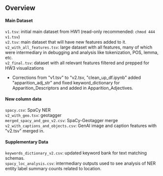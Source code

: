 ## Overview
#### Main Dataset
```v1.tsv```: initial main dataset from HW1 (read-only recommended: ```chmod 444 v1.tsv```)<br>
```v2.tsv```: main dataset that will have new features added to it.<br>
```v2_with_all_features.tsv```: large dataset with all features, many of which were intermediary in debugging and analysis like tokenization, POS, lemma, etc. <br>
```v2_final.tsv```: dataset with all relevant features filtered and prepped for HW3 visualizations<br>
- Corrections from "v1.tsv" to "v2.tsv, "clean_up_df.ipynb" added "apparition_adj_str" and fixed keyword_dictionary for Apparition_Descriptors and added in Apparition_Adjectives. <br>

#### New column data
```spacy.csv```: SpaCy NER<br>
```v2_with_geo.tsv```: geotagger<br>
```merged_spacy_and_geo_v2.csv```: SpaCy-Geotagger merge<br>
```v2_with_captions_and_objects.csv```: GenAI image and caption features with "v2.tsv" merged in.<br>

#### Supplementary Data
```keywords_dictionary_v2.csv```: updated keyword bank for text matching schemas.<br>
```spacy_loc_analysis.csv```: intermediary outputs used to see analysis of NER entity label summary counts related to location.
